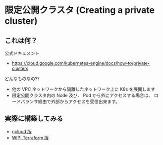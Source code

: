 # 限定公開クラスタ (Creating a private cluster)

## これは何？

公式ドキュメント

+ https://cloud.google.com/kubernetes-engine/docs/how-to/private-clusters

どんなものなの??

+ 他の VPC ネットワークから隔離したネットワーク上に K8s を展開します
+ 限定公開クラスタ内の Node 及び、 Pod から外にアクセスする場合は、 ロードバランサ経由で外部からアクセスを受信出来ます。


## 実際に構築してみる

+ [gcloud 版](./gcloud/README.md)
+ [ WIP: Terraform 版]()
